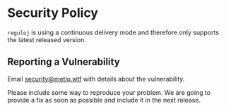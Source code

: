 # Security Policy

`reguloj` is using a continuous delivery mode and therefore only supports the latest released version.

## Reporting a Vulnerability

Email security@metio.wtf with details about the vulnerability.

Please include some way to reproduce your problem. We are going to provide a fix as soon as possible and include it in the next release.
